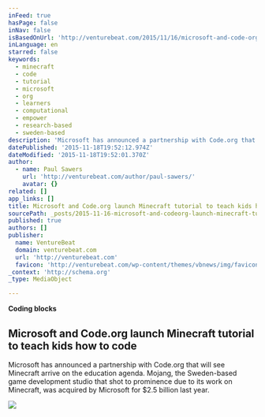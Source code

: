 ```yaml
---
inFeed: true
hasPage: false
inNav: false
isBasedOnUrl: 'http://venturebeat.com/2015/11/16/microsoft-and-code-org-launch-minecraft-tutorial-to-teach-kids-how-to-code/'
inLanguage: en
starred: false
keywords:
  - minecraft
  - code
  - tutorial
  - microsoft
  - org
  - learners
  - computational
  - empower
  - research-based
  - sweden-based
description: 'Microsoft has announced a partnership with Code.org that will see Minecraft arrive on the education agenda. Mojang, the Sweden-based game development studio that shot to prominence due to its work on Minecraft, was acquired by Microsoft for $2.5 billion last year.'
datePublished: '2015-11-18T19:52:12.974Z'
dateModified: '2015-11-18T19:52:01.370Z'
author:
  - name: Paul Sawers
    url: 'http://venturebeat.com/author/paul-sawers/'
    avatar: {}
related: []
app_links: []
title: Microsoft and Code.org launch Minecraft tutorial to teach kids how to code
sourcePath: _posts/2015-11-16-microsoft-and-codeorg-launch-minecraft-tutorial-to-teach-ki.md
published: true
authors: []
publisher:
  name: VentureBeat
  domain: venturebeat.com
  url: 'http://venturebeat.com'
  favicon: 'http://venturebeat.com/wp-content/themes/vbnews/img/favicon.ico'
_context: 'http://schema.org'
_type: MediaObject

---
```

**Coding blocks**

<article style=""><h1>Microsoft and Code.org launch Minecraft tutorial to teach kids how to code</h1><p>Microsoft has announced a partnership with Code.org that will see Minecraft arrive on the education agenda. Mojang, the Sweden-based game development studio that shot to prominence due to its work on Minecraft, was acquired by Microsoft for $2.5 billion last year.</p><img src="http://i0.wp.com/venturebeat.com/wp-content/uploads/2015/11/Minecraft.jpeg?fit=780%2C9999" /></article>